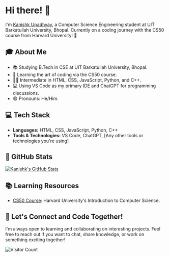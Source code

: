# Hi there! 👋

I'm [Kanishk Upadhyay](https://github.com/kanishk-upadhyay), a Computer Science Engineering student at UIT Barkatullah University, Bhopal. Currently on a coding journey with the CS50 course from Harvard University! 🚀

## 🎓 About Me

- 📚 Studying B.Tech in CSE at UIT Barkatullah University, Bhopal.
- 🌱 Learning the art of coding via the CS50 course.
- 👨‍💻 Intermediate in HTML, CSS, JavaScript, Python, and C++.
- 💻 Using VS Code as my primary IDE and ChatGPT for programming discussions.
- 😄 Pronouns: He/Him.

## 💻 Tech Stack

- **Languages:** HTML, CSS, JavaScript, Python, C++
- **Tools & Technologies:** VS Code, ChatGPT, [Any other tools or technologies you're using]

## 🌟 GitHub Stats

[![Kanishk's GitHub Stats](https://github-readme-stats.vercel.app/api?username=kanishk-upadhyay&show_icons=true&theme=radical)](https://github.com/kanishk-upadhyay)

## 📚 Learning Resources

- [CS50 Course](https://cs50.harvard.edu/): Harvard University's Introduction to Computer Science.

## 🤝 Let's Connect and Code Together!

I'm always open to learning and collaborating on interesting projects. Feel free to reach out if you want to chat, share knowledge, or work on something exciting together!

![Visitor Count](https://profile-counter.glitch.me/kanishk-upadhyay/count.svg)
